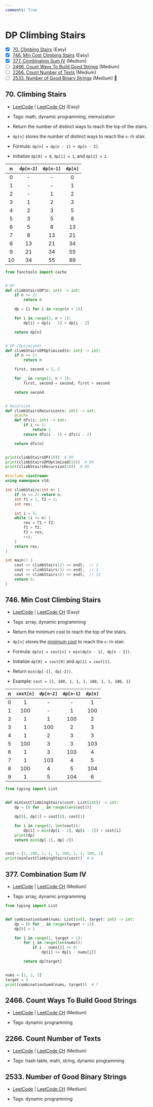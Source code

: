 ```yaml
---
comments: True
---
```


# DP Climbing Stairs

- [x] [70. Climbing Stairs](https://leetcode.cn/problems/climbing-stairs/) (Easy)
- [x] [746. Min Cost Climbing Stairs](https://leetcode.cn/problems/min-cost-climbing-stairs/) (Easy)
- [x] [377. Combination Sum IV](https://leetcode.cn/problems/combination-sum-iv/) (Medium)
- [ ] [2466. Count Ways To Build Good Strings](https://leetcode.cn/problems/count-ways-to-build-good-strings/) (Medium)
- [ ] [2266. Count Number of Texts](https://leetcode.cn/problems/count-number-of-texts/) (Medium)
- [ ] [2533. Number of Good Binary Strings](https://leetcode.cn/problems/number-of-good-binary-strings/) (Medium) 👑

## 70. Climbing Stairs

-   [LeetCode](https://leetcode.com/problems/climbing-stairs/) | [LeetCode CH](https://leetcode.cn/problems/climbing-stairs/) (Easy)

-   Tags: math, dynamic programming, memoization
-   Return the number of distinct ways to reach the top of the stairs.
-   `dp[n]` stores the number of distinct ways to reach the `n-th` stair.
-   Formula: `dp[n] = dp[n - 1] + dp[n - 2]`.
-   Initialize `dp[0] = 0`, `dp[1] = 1`, and `dp[2] = 2`.

|  n  | `dp[n-2]` | `dp[n-1]` | `dp[n]` |
| :-: | :-------: | :-------: | :-----: |
|  0  |     -     |     -     |    0    |
|  1  |     -     |     -     |    1    |
|  2  |     -     |     1     |    2    |
|  3  |     1     |     2     |    3    |
|  4  |     2     |     3     |    5    |
|  5  |     3     |     5     |    8    |
|  6  |     5     |     8     |   13    |
|  7  |     8     |    13     |   21    |
|  8  |    13     |    21     |   34    |
|  9  |    21     |    34     |   55    |
| 10  |    34     |    55     |   89    |

```python title="70. Climbing Stairs - Python Solution"
from functools import cache


# DP
def climbStairsDP(n: int) -> int:
    if n <= 2:
        return n

    dp = [i for i in range(n + 1)]

    for i in range(3, n + 1):
        dp[i] = dp[i - 1] + dp[i - 2]

    return dp[n]


# DP (Optimized)
def climbStairsDPOptimized(n: int) -> int:
    if n <= 2:
        return n

    first, second = 1, 2

    for _ in range(3, n + 1):
        first, second = second, first + second

    return second


# Recursion
def climbStairsRecursion(n: int) -> int:
    @cache
    def dfs(i: int) -> int:
        if i <= 1:
            return 1
        return dfs(i - 1) + dfs(i - 2)

    return dfs(n)


print(climbStairsDP(10))  # 89
print(climbStairsDPOptimized(10))  # 89
print(climbStairsRecursion(10))  # 89

```

```cpp title="70. Climbing Stairs - C++ Solution"
#include <iostream>
using namespace std;

int climbStairs(int n) {
    if (n <= 2) return n;
    int f1 = 1, f2 = 2;
    int res;

    int i = 3;
    while (i <= n) {
        res = f1 + f2;
        f1 = f2;
        f2 = res;
        ++i;
    }
    return res;
}

int main() {
    cout << climbStairs(2) << endl;  // 2
    cout << climbStairs(3) << endl;  // 3
    cout << climbStairs(6) << endl;  // 13
    return 0;
}

```

## 746. Min Cost Climbing Stairs

-   [LeetCode](https://leetcode.com/problems/min-cost-climbing-stairs/) | [LeetCode CH](https://leetcode.cn/problems/min-cost-climbing-stairs/) (Easy)

-   Tags: array, dynamic programming
-   Return the minimum cost to reach the top of the stairs.

-   `dp[n]` stores the <u>minimum cost</u> to reach the `n-th` stair.
-   Formula: `dp[n] = cost[n] + min(dp[n - 1], dp[n - 2])`.
-   Initialize `dp[0] = cost[0]` and `dp[1] = cost[1]`.
-   Return `min(dp[-1], dp[-2])`.

-   Example: `cost = [1, 100, 1, 1, 1, 100, 1, 1, 100, 1]`

|  n  | `cost[n]` | `dp[n-2]` | `dp[n-1]` | `dp[n]` |
| :-: | :-------: | :-------: | :-------: | :-----: |
|  0  |     1     |     -     |     -     |    1    |
|  1  |    100    |     -     |     1     |   100   |
|  2  |     1     |     1     |    100    |    2    |
|  3  |     1     |    100    |     2     |    3    |
|  4  |     1     |     2     |     3     |    3    |
|  5  |    100    |     3     |     3     |   103   |
|  6  |     1     |     3     |    103    |    4    |
|  7  |     1     |    103    |     4     |    5    |
|  8  |    100    |     4     |     5     |   104   |
|  9  |     1     |     5     |    104    |    6    |

```python title="746. Min Cost Climbing Stairs - Python Solution"
from typing import List


def minCostClimbingStairs(cost: List[int]) -> int:
    dp = [0 for _ in range(len(cost))]

    dp[0], dp[1] = cost[0], cost[1]

    for i in range(2, len(cost)):
        dp[i] = min(dp[i - 1], dp[i - 2]) + cost[i]
    print(dp)
    return min(dp[-1], dp[-2])


cost = [1, 100, 1, 1, 1, 100, 1, 1, 100, 1]
print(minCostClimbingStairs(cost))  # 6

```

## 377. Combination Sum IV

-   [LeetCode](https://leetcode.com/problems/combination-sum-iv/) | [LeetCode CH](https://leetcode.cn/problems/combination-sum-iv/) (Medium)

-   Tags: array, dynamic programming

```python title="377. Combination Sum IV - Python Solution"
from typing import List


def combinationSum4(nums: List[int], target: int) -> int:
    dp = [0 for _ in range(target + 1)]
    dp[0] = 1

    for i in range(1, target + 1):
        for j in range(len(nums)):
            if i - nums[j] >= 0:
                dp[i] += dp[i - nums[j]]

        return dp[target]


nums = [1, 2, 3]
target = 4
print(combinationSum4(nums, target))  # 7

```

## 2466. Count Ways To Build Good Strings

-   [LeetCode](https://leetcode.com/problems/count-ways-to-build-good-strings/) | [LeetCode CH](https://leetcode.cn/problems/count-ways-to-build-good-strings/) (Medium)

-   Tags: dynamic programming

## 2266. Count Number of Texts

-   [LeetCode](https://leetcode.com/problems/count-number-of-texts/) | [LeetCode CH](https://leetcode.cn/problems/count-number-of-texts/) (Medium)

-   Tags: hash table, math, string, dynamic programming

## 2533. Number of Good Binary Strings

-   [LeetCode](https://leetcode.com/problems/number-of-good-binary-strings/) | [LeetCode CH](https://leetcode.cn/problems/number-of-good-binary-strings/) (Medium)

-   Tags: dynamic programming
